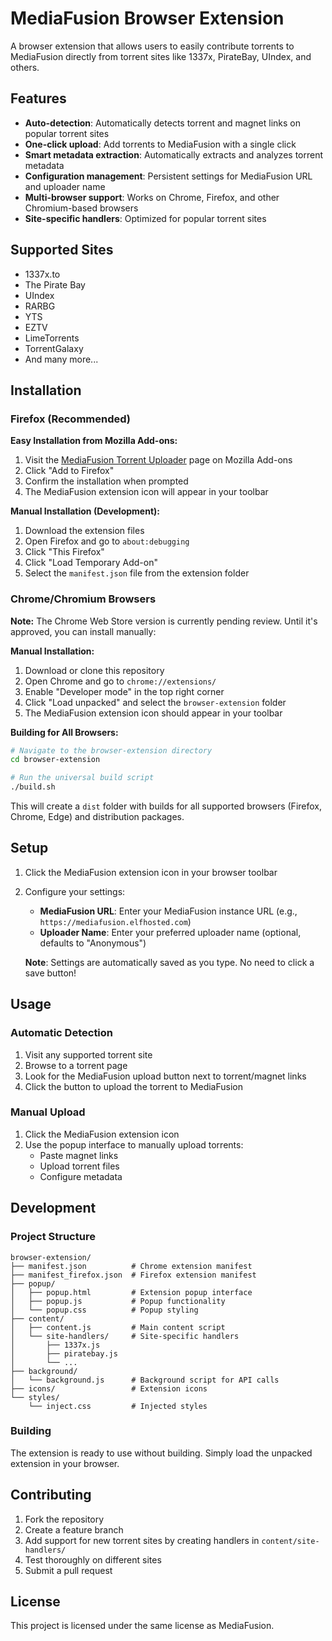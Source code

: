 # MediaFusion Browser Extension

A browser extension that allows users to easily contribute torrents to MediaFusion directly from torrent sites like 1337x, PirateBay, UIndex, and others.

## Features

- **Auto-detection**: Automatically detects torrent and magnet links on popular torrent sites
- **One-click upload**: Add torrents to MediaFusion with a single click
- **Smart metadata extraction**: Automatically extracts and analyzes torrent metadata
- **Configuration management**: Persistent settings for MediaFusion URL and uploader name
- **Multi-browser support**: Works on Chrome, Firefox, and other Chromium-based browsers
- **Site-specific handlers**: Optimized for popular torrent sites

## Supported Sites

- 1337x.to
- The Pirate Bay
- UIndex
- RARBG
- YTS
- EZTV
- LimeTorrents
- TorrentGalaxy
- And many more...

## Installation

### Firefox (Recommended)
**Easy Installation from Mozilla Add-ons:**
1. Visit the [MediaFusion Torrent Uploader](https://addons.mozilla.org/en-US/firefox/addon/mediafusion-torrent-uploader/) page on Mozilla Add-ons
2. Click "Add to Firefox"
3. Confirm the installation when prompted
4. The MediaFusion extension icon will appear in your toolbar

**Manual Installation (Development):**
1. Download the extension files
2. Open Firefox and go to `about:debugging`
3. Click "This Firefox"
4. Click "Load Temporary Add-on"
5. Select the `manifest.json` file from the extension folder

### Chrome/Chromium Browsers
**Note:** The Chrome Web Store version is currently pending review. Until it's approved, you can install manually:

**Manual Installation:**
1. Download or clone this repository
2. Open Chrome and go to `chrome://extensions/`
3. Enable "Developer mode" in the top right corner
4. Click "Load unpacked" and select the `browser-extension` folder
5. The MediaFusion extension icon should appear in your toolbar

**Building for All Browsers:**
```bash
# Navigate to the browser-extension directory
cd browser-extension

# Run the universal build script
./build.sh
```

This will create a `dist` folder with builds for all supported browsers (Firefox, Chrome, Edge) and distribution packages.

## Setup

1. Click the MediaFusion extension icon in your browser toolbar
2. Configure your settings:
   - **MediaFusion URL**: Enter your MediaFusion instance URL (e.g., `https://mediafusion.elfhosted.com`)
   - **Uploader Name**: Enter your preferred uploader name (optional, defaults to "Anonymous")
   
   **Note**: Settings are automatically saved as you type. No need to click a save button!

## Usage

### Automatic Detection
1. Visit any supported torrent site
2. Browse to a torrent page
3. Look for the MediaFusion upload button next to torrent/magnet links
4. Click the button to upload the torrent to MediaFusion

### Manual Upload
1. Click the MediaFusion extension icon
2. Use the popup interface to manually upload torrents:
   - Paste magnet links
   - Upload torrent files
   - Configure metadata

## Development

### Project Structure
```
browser-extension/
├── manifest.json          # Chrome extension manifest
├── manifest_firefox.json  # Firefox extension manifest
├── popup/
│   ├── popup.html         # Extension popup interface
│   ├── popup.js           # Popup functionality
│   └── popup.css          # Popup styling
├── content/
│   ├── content.js         # Main content script
│   └── site-handlers/     # Site-specific handlers
│       ├── 1337x.js
│       ├── piratebay.js
│       └── ...
├── background/
│   └── background.js      # Background script for API calls
├── icons/                 # Extension icons
└── styles/
    └── inject.css         # Injected styles
```

### Building
The extension is ready to use without building. Simply load the unpacked extension in your browser.

## Contributing

1. Fork the repository
2. Create a feature branch
3. Add support for new torrent sites by creating handlers in `content/site-handlers/`
4. Test thoroughly on different sites
5. Submit a pull request

## License

This project is licensed under the same license as MediaFusion.

